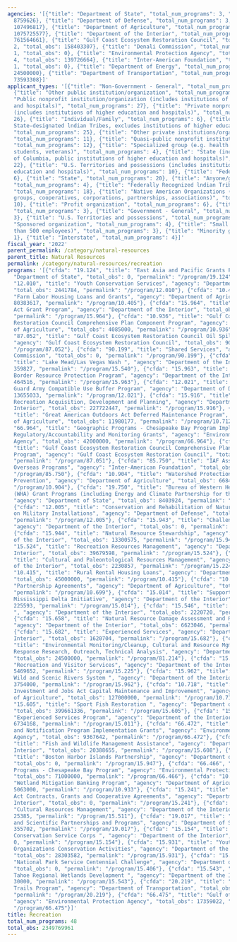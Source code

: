 ```yaml
---
agencies: '[{"title": "Department of State", "total_num_programs": 3, "total_obs":
  8759626}, {"title": "Department of Defense", "total_num_programs": 3, "total_obs":
  107496817}, {"title": "Department of Agriculture", "total_num_programs": 8, "total_obs":
  1075725577}, {"title": "Department of the Interior", "total_num_programs": 24, "total_obs":
  761564661}, {"title": "Gulf Coast Ecosystem Restoration Council", "total_num_programs":
  2, "total_obs": 158403307}, {"title": "Denali Commission", "total_num_programs":
  1, "total_obs": 0}, {"title": "Environmental Protection Agency", "total_num_programs":
  4, "total_obs": 139726664}, {"title": "Inter-American Foundation", "total_num_programs":
  1, "total_obs": 0}, {"title": "Department of Energy", "total_num_programs": 1, "total_obs":
  24500000}, {"title": "Department of Transportation", "total_num_programs": 1, "total_obs":
  73593308}]'
applicant_types: '[{"title": "Non-Government - General", "total_num_programs": 8},
  {"title": "Other public institution/organization", "total_num_programs": 16}, {"title":
  "Public nonprofit institution/organization (includes institutions of higher education
  and hospitals)", "total_num_programs": 27}, {"title": "Private nonprofit institution/organization
  (includes institutions of higher education and hospitals)", "total_num_programs":
  26}, {"title": "Individual/Family", "total_num_programs": 6}, {"title": "Local (includes
  State-designated lndian Tribes, excludes institutions of higher education and hospitals",
  "total_num_programs": 25}, {"title": "Other private institutions/organizations",
  "total_num_programs": 11}, {"title": "Quasi-public nonprofit institution/organization",
  "total_num_programs": 12}, {"title": "Specialized group (e.g. health professionals,
  students, veterans)", "total_num_programs": 4}, {"title": "State (includes District
  of Columbia, public institutions of higher education and hospitals)", "total_num_programs":
  22}, {"title": "U.S. Territories and possessions (includes institutions of higher
  education and hospitals)", "total_num_programs": 10}, {"title": "Federal", "total_num_programs":
  6}, {"title": "State", "total_num_programs": 20}, {"title": "Anyone/general public",
  "total_num_programs": 4}, {"title": "Federally Recognized lndian Tribal Governments",
  "total_num_programs": 18}, {"title": "Native American Organizations (includes lndian
  groups, cooperatives, corporations, partnerships, associations)", "total_num_programs":
  10}, {"title": "Profit organization", "total_num_programs": 6}, {"title": "Intrastate",
  "total_num_programs": 3}, {"title": "Government - General", "total_num_programs":
  3}, {"title": "U.S. Territories and possessions", "total_num_programs": 6}, {"title":
  "Sponsored organization", "total_num_programs": 4}, {"title": "Small business (less
  than 500 employees)", "total_num_programs": 3}, {"title": "Minority group", "total_num_programs":
  1}, {"title": "Interstate", "total_num_programs": 4}]'
fiscal_year: '2022'
parent_permalink: /category/natural-resources
parent_title: Natural Resources
permalink: /category/natural-resources/recreation
programs: '[{"cfda": "19.124", "title": "East Asia and Pacific Grants Program", "agency":
  "Department of State", "total_obs": 0, "permalink": "/program/19.124"}, {"cfda":
  "12.010", "title": "Youth Conservation Services", "agency": "Department of Defense",
  "total_obs": 2441784, "permalink": "/program/12.010"}, {"cfda": "10.405", "title":
  "Farm Labor Housing Loans and Grants", "agency": "Department of Agriculture", "total_obs":
  80383617, "permalink": "/program/10.405"}, {"cfda": "15.964", "title": "9/11 Memorial
  Act Grant Program", "agency": "Department of the Interior", "total_obs": 2750000,
  "permalink": "/program/15.964"}, {"cfda": "10.936", "title": "Gulf Coast Ecosystem
  Restoration Council Comprehensive Plan Component Program", "agency": "Department
  of Agriculture", "total_obs": 4085000, "permalink": "/program/10.936"}, {"cfda":
  "87.052", "title": "Gulf Coast Ecosystem Restoration Council Oil Spill Impact Program",
  "agency": "Gulf Coast Ecosystem Restoration Council", "total_obs": 90448634, "permalink":
  "/program/87.052"}, {"cfda": "90.199", "title": "Shared Services", "agency": "Denali
  Commission", "total_obs": 0, "permalink": "/program/90.199"}, {"cfda": "15.540",
  "title": "Lake Mead/Las Vegas Wash ", "agency": "Department of the Interior", "total_obs":
  359827, "permalink": "/program/15.540"}, {"cfda": "15.963", "title": "Southwest
  Border Resource Protection Program", "agency": "Department of the Interior", "total_obs":
  464516, "permalink": "/program/15.963"}, {"cfda": "12.021", "title": "Army National
  Guard Army Compatible Use Buffer Program", "agency": "Department of Defense", "total_obs":
  13655033, "permalink": "/program/12.021"}, {"cfda": "15.916", "title": "Outdoor
  Recreation Acquisition, Development and Planning", "agency": "Department of the
  Interior", "total_obs": 227722447, "permalink": "/program/15.916"}, {"cfda": "10.712",
  "title": "Great American Outdoors Act Deferred Maintenance Program", "agency": "Department
  of Agriculture", "total_obs": 11980177, "permalink": "/program/10.712"}, {"cfda":
  "66.964", "title": "Geographic Programs - Chesapeake Bay Program Implementation,
  Regulatory/Accountability and Monitoring Grants", "agency": "Environmental Protection
  Agency", "total_obs": 42000000, "permalink": "/program/66.964"}, {"cfda": "87.051",
  "title": "Gulf Coast Ecosystem Restoration Council Comprehensive Plan Component
  Program", "agency": "Gulf Coast Ecosystem Restoration Council", "total_obs": 67954673,
  "permalink": "/program/87.051"}, {"cfda": "85.750", "title": "IAF Assistance for
  Overseas Programs", "agency": "Inter-American Foundation", "total_obs": 0, "permalink":
  "/program/85.750"}, {"cfda": "10.904", "title": "Watershed Protection and Flood
  Prevention", "agency": "Department of Agriculture", "total_obs": 668460000, "permalink":
  "/program/10.904"}, {"cfda": "19.750", "title": "Bureau of Western Hemisphere Affairs
  (WHA) Grant Programs (including Energy and Climate Partnership for the Americas)",
  "agency": "Department of State", "total_obs": 8403924, "permalink": "/program/19.750"},
  {"cfda": "12.005", "title": "Conservation and Rehabilitation of Natural Resources
  on Military Installations", "agency": "Department of Defense", "total_obs": 91400000,
  "permalink": "/program/12.005"}, {"cfda": "15.943", "title": "Challenge Cost Share",
  "agency": "Department of the Interior", "total_obs": 0, "permalink": "/program/15.943"},
  {"cfda": "15.944", "title": "Natural Resource Stewardship", "agency": "Department
  of the Interior", "total_obs": 13300575, "permalink": "/program/15.944"}, {"cfda":
  "15.524", "title": "Recreation Resources Management", "agency": "Department of the
  Interior", "total_obs": 39679598, "permalink": "/program/15.524"}, {"cfda": "15.224",
  "title": "Cultural and Paleontological Resources Management", "agency": "Department
  of the Interior", "total_obs": 2230857, "permalink": "/program/15.224"}, {"cfda":
  "10.415", "title": "Rural Rental Housing Loans", "agency": "Department of Agriculture",
  "total_obs": 45000000, "permalink": "/program/10.415"}, {"cfda": "10.699", "title":
  "Partnership Agreements", "agency": "Department of Agriculture", "total_obs": 133753783,
  "permalink": "/program/10.699"}, {"cfda": "15.014", "title": "Supporting the Lower
  Mississippi Delta Initiative", "agency": "Department of the Interior", "total_obs":
  225593, "permalink": "/program/15.014"}, {"cfda": "15.546", "title": "Youth Conservation
  ", "agency": "Department of the Interior", "total_obs": 2220720, "permalink": "/program/15.546"},
  {"cfda": "15.658", "title": "Natural Resource Damage Assessment and Restoration",
  "agency": "Department of the Interior", "total_obs": 6623046, "permalink": "/program/15.658"},
  {"cfda": "15.682", "title": "Experienced Services", "agency": "Department of the
  Interior", "total_obs": 1620704, "permalink": "/program/15.682"}, {"cfda": "81.214",
  "title": "Environmental Monitoring/Cleanup, Cultural and Resource Mgmt., Emergency
  Response Research, Outreach, Technical Analysis", "agency": "Department of Energy",
  "total_obs": 24500000, "permalink": "/program/81.214"}, {"cfda": "15.225", "title":
  "Recreation and Visitor Services", "agency": "Department of the Interior", "total_obs":
  5469652, "permalink": "/program/15.225"}, {"cfda": "15.962", "title": "National
  Wild and Scenic Rivers System ", "agency": "Department of the Interior", "total_obs":
  3754000, "permalink": "/program/15.962"}, {"cfda": "10.718", "title": "Infrastructure
  Investment and Jobs Act Capital Maintenance and Improvement", "agency": "Department
  of Agriculture", "total_obs": 127000000, "permalink": "/program/10.718"}, {"cfda":
  "15.605", "title": "Sport Fish Restoration ", "agency": "Department of the Interior",
  "total_obs": 399661336, "permalink": "/program/15.605"}, {"cfda": "15.011", "title":
  "Experienced Services Program", "agency": "Department of the Interior", "total_obs":
  6734168, "permalink": "/program/15.011"}, {"cfda": "66.472", "title": "Beach Monitoring
  and Notification Program Implementation Grants", "agency": "Environmental Protection
  Agency", "total_obs": 9367642, "permalink": "/program/66.472"}, {"cfda": "15.608",
  "title": "Fish and Wildlife Management Assistance", "agency": "Department of the
  Interior", "total_obs": 20388655, "permalink": "/program/15.608"}, {"cfda": "15.947",
  "title": "Boston Harbor Islands Partnership", "agency": "Department of the Interior",
  "total_obs": 0, "permalink": "/program/15.947"}, {"cfda": "66.466", "title": "Geographic
  Programs - Chesapeake Bay Program", "agency": "Environmental Protection Agency",
  "total_obs": 71000000, "permalink": "/program/66.466"}, {"cfda": "10.933", "title":
  "Wetland Mitigation Banking Program", "agency": "Department of Agriculture", "total_obs":
  5063000, "permalink": "/program/10.933"}, {"cfda": "15.241", "title": "Indian Self-Determination
  Act Contracts, Grants and Cooperative Agreements", "agency": "Department of the
  Interior", "total_obs": 0, "permalink": "/program/15.241"}, {"cfda": "15.511", "title":
  "Cultural Resources Management", "agency": "Department of the Interior", "total_obs":
  25385, "permalink": "/program/15.511"}, {"cfda": "19.017", "title": "Environmental
  and Scientific Partnerships and Programs", "agency": "Department of State", "total_obs":
  355702, "permalink": "/program/19.017"}, {"cfda": "15.154", "title": "21st Century
  Conservation Service Corps ", "agency": "Department of the Interior", "total_obs":
  0, "permalink": "/program/15.154"}, {"cfda": "15.931", "title": "Youth and Veteran
  Organizations Conservation Activities", "agency": "Department of the Interior",
  "total_obs": 28303582, "permalink": "/program/15.931"}, {"cfda": "15.406", "title":
  "National Park Service Centennial Challenge", "agency": "Department of the Interior",
  "total_obs": 0, "permalink": "/program/15.406"}, {"cfda": "15.543", "title": "Lake
  Tahoe Regional Wetlands Development ", "agency": "Department of the Interior", "total_obs":
  30000, "permalink": "/program/15.543"}, {"cfda": "20.219", "title": "Recreational
  Trails Program", "agency": "Department of Transportation", "total_obs": 73593308,
  "permalink": "/program/20.219"}, {"cfda": "66.475", "title": "Gulf of Mexico Program",
  "agency": "Environmental Protection Agency", "total_obs": 17359022, "permalink":
  "/program/66.475"}]'
title: Recreation
total_num_programs: 48
total_obs: 2349769961
---
```

